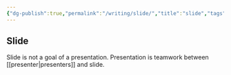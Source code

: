 ```yaml
---
{"dg-publish":true,"permalink":"/writing/slide/","title":"slide","tags":["slide","presentation"],"noteIcon":""}
---
```



## Slide

Slide is not a goal of a presentation. Presentation is teamwork between [[presenter\|presenters]] and slide.
